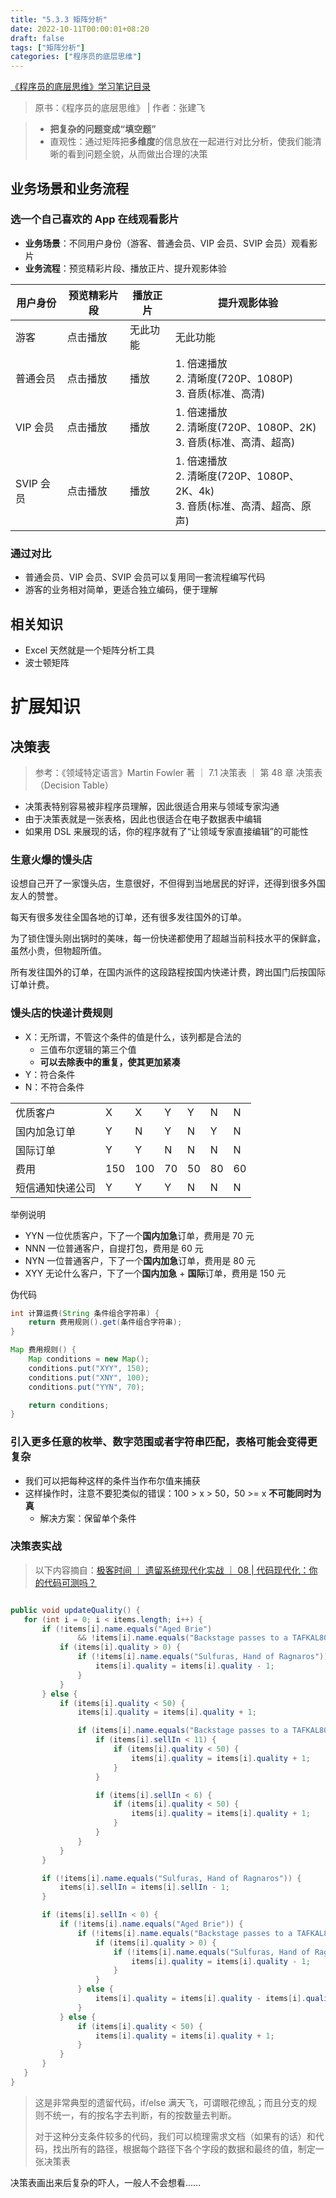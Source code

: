 ```yaml
---
title: "5.3.3 矩阵分析"
date: 2022-10-11T00:00:01+08:20
draft: false
tags: ["矩阵分析"]
categories: ["程序员的底层思维"]
---
```


[《程序员的底层思维》学习笔记目录](../dir)

> 原书：《程序员的底层思维》 | 作者：张建飞

> - **把复杂的问题变成“填空题”**
> - 直观性：通过矩阵把**多维度**的信息放在一起进行对比分析，使我们能清晰的看到问题全貌，从而做出合理的决策

## 业务场景和业务流程

### 选一个自己喜欢的 App 在线观看影片

- **业务场景**：不同用户身份（游客、普通会员、VIP 会员、SVIP 会员）观看影片
- **业务流程**：预览精彩片段、播放正片、提升观影体验

| 用户身份 |预览精彩片段 | 播放正片 | 提升观影体验 |
| --- | --- | --- | --- |
| 游客 | 点击播放 | 无此功能 | 无此功能 |
| 普通会员 | 点击播放 | 播放 | 1. 倍速播放 </br> 2. 清晰度(720P、1080P) </br> 3. 音质(标准、高清) |
| VIP 会员  | 点击播放 | 播放 | 1. 倍速播放 </br> 2. 清晰度(720P、1080P、2K) </br> 3. 音质(标准、高清、超高)  |
| SVIP 会员 | 点击播放 | 播放 | 1. 倍速播放 </br> 2. 清晰度(720P、1080P、2K、4k) </br> 3. 音质(标准、高清、超高、原声)  |

### 通过对比

- 普通会员、VIP 会员、SVIP 会员可以复用同一套流程编写代码
- 游客的业务相对简单，更适合独立编码，便于理解

## 相关知识

- Excel 天然就是一个矩阵分析工具
- 波士顿矩阵

# 扩展知识

## 决策表

> 参考：《领域特定语言》Martin Fowler 著 ｜ 7.1 决策表 ｜ 第 48 章 决策表（Decision Table）

- 决策表特别容易被非程序员理解，因此很适合用来与领域专家沟通
- 由于决策表就是一张表格，因此也很适合在电子数据表中编辑
- 如果用 DSL 来展现的话，你的程序就有了“让领域专家直接编辑”的可能性

### 生意火爆的馒头店

设想自己开了一家馒头店，生意很好，不但得到当地居民的好评，还得到很多外国友人的赞誉。

每天有很多发往全国各地的订单，还有很多发往国外的订单。

为了锁住馒头刚出锅时的美味，每一份快递都使用了超越当前科技水平的保鲜盒，虽然小贵，但物超所值。

所有发往国外的订单，在国内派件的这段路程按国内快递计费，跨出国门后按国际订单计费。

### 馒头店的快递计费规则

- X：无所谓，不管这个条件的值是什么，该列都是合法的
  - 三值布尔逻辑的第三个值
  - **可以去除表中的重复，使其更加紧凑**
- Y：符合条件
- N：不符合条件

<table>
    <tr>
        <td>优质客户</td>
        <td>X</td>
        <td>X</td>
        <td>Y</td>
        <td>Y</td>
        <td>N</td>
        <td>N</td>
    </tr>
    <tr>
        <td>国内加急订单</td>
        <td>Y</td>
        <td>N</td>
        <td>Y</td>
        <td>N</td>
        <td>Y</td>
        <td>N</td>
    </tr>
    <tr>
        <td>国际订单</td>
        <td>Y</td>
        <td>Y</td>
        <td>N</td>
        <td>N</td>
        <td>N</td>
        <td>N</td>
    </tr>
    <tr>
        <td>费用</td>
        <td>150</td>
        <td>100</td>
        <td>70</td>
        <td>50</td>
        <td>80</td>
        <td>60</td>
    </tr>
    <tr>
        <td>短信通知快递公司</td>
        <td>Y</td>
        <td>Y</td>
        <td>Y</td>
        <td>N</td>
        <td>N</td>
        <td>N</td>
    </tr>
</table>

举例说明

- YYN 一位优质客户，下了一个**国内加急**订单，费用是 70 元
- NNN 一位普通客户，自提打包，费用是 60 元
- NYN 一位普通客户，下了一个**国内加急**订单，费用是 80 元
- XYY 无论什么客户，下了一个**国内加急** + **国际**订单，费用是 150 元

伪代码

```java
int 计算运费(String 条件组合字符串) {
    return 费用规则().get(条件组合字符串);
}

Map 费用规则() {
    Map conditions = new Map();
    conditions.put("XYY", 150);
    conditions.put("XNY", 100);
    conditions.put("YYN", 70);

    return conditions;
}
```

### 引入更多任意的枚举、数字范围或者字符串匹配，表格可能会变得更复杂

- 我们可以把每种这样的条件当作布尔值来捕获
- 这样操作时，注意不要犯类似的错误：100 > x > 50，50 >= x **不可能同时为真**
  - 解决方案：保留单个条件

### 决策表实战

> 以下内容摘自：[极客时间 ｜ 遗留系统现代化实战 ｜ 08 | 代码现代化：你的代码可测吗？](http://gk.link/a/11FmO)

```java

public void updateQuality() {
   for (int i = 0; i < items.length; i++) {
       if (!items[i].name.equals("Aged Brie")
               && !items[i].name.equals("Backstage passes to a TAFKAL80ETC concert")) {
           if (items[i].quality > 0) {
               if (!items[i].name.equals("Sulfuras, Hand of Ragnaros")) {
                   items[i].quality = items[i].quality - 1;
               }
           }
       } else {
           if (items[i].quality < 50) {
               items[i].quality = items[i].quality + 1;

               if (items[i].name.equals("Backstage passes to a TAFKAL80ETC concert")) {
                   if (items[i].sellIn < 11) {
                       if (items[i].quality < 50) {
                           items[i].quality = items[i].quality + 1;
                       }
                   }

                   if (items[i].sellIn < 6) {
                       if (items[i].quality < 50) {
                           items[i].quality = items[i].quality + 1;
                       }
                   }
               }
           }
       }

       if (!items[i].name.equals("Sulfuras, Hand of Ragnaros")) {
           items[i].sellIn = items[i].sellIn - 1;
       }

       if (items[i].sellIn < 0) {
           if (!items[i].name.equals("Aged Brie")) {
               if (!items[i].name.equals("Backstage passes to a TAFKAL80ETC concert")) {
                   if (items[i].quality > 0) {
                       if (!items[i].name.equals("Sulfuras, Hand of Ragnaros")) {
                           items[i].quality = items[i].quality - 1;
                       }
                   }
               } else {
                   items[i].quality = items[i].quality - items[i].quality;
               }
           } else {
               if (items[i].quality < 50) {
                   items[i].quality = items[i].quality + 1;
               }
           }
       }
   }
}
```

> 这是非常典型的遗留代码，if/else 满天飞，可谓眼花缭乱；而且分支的规则不统一，有的按名字去判断，有的按数量去判断。
> 
> 对于这种分支条件较多的代码，我们可以梳理需求文档（如果有的话）和代码，找出所有的路径，根据每个路径下各个字段的数据和最终的值，制定一张决策表

决策表画出来后复杂的吓人，一般人不会想看……